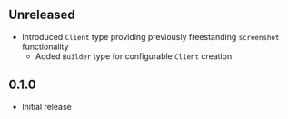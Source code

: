 Unreleased
----------
- Introduced `Client` type providing previously freestanding
  `screenshot` functionality
  - Added `Builder` type for configurable `Client` creation


0.1.0
-----
- Initial release
